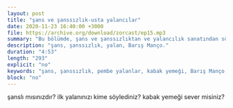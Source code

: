 ```yaml
---
layout: post
title: "şans ve şanssızlık-usta yalancılar"
date: 2020-11-23 16:40:00 +3000
file: https://archive.org/download/zorcast/ep15.mp3
summary: "Bu bölümde, şans ve şanssızlıktan ve yalancılık sanatından söz ediyoruz"
description: "şans, şanssızlık, yalan, Barış Manço."
duration: "4:53" 
length: "293"
explicit: "no" 
keywords: "şans, şanssızlık, pembe yalanlar, kabak yemeği, Barış Manço, komedi, podcast"
block: "no" 
---
```




şanslı mısınızdır? ilk yalanınızı kime söylediniz? kabak yemeği sever misiniz?